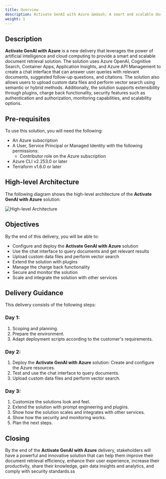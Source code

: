 ```yaml
---
title: Overview
description: Activate GenAI with Azure &mdash; A smart and scalable document retrieval solution"
weight: 1
---
```


## Description
**Activate GenAI with Azure** is a new delivery that leverages the power of artificial intelligence and cloud computing to provide a smart and scalable document retrieval solution. The solution uses Azure OpenAI, Cognitive Search, Container Apps, Application Insights, and Azure API Management to create a chat interface that can answer user queries with relevant documents, suggested follow-up questions, and citations. The solution also allows users to upload custom data files and perform vector search using semantic or hybrid methods. Additionally, the solution supports extensibility through plugins, charge back functionality, security features such as authentication and authorization, monitoring capabilities, and scalability options.

## Pre-requisites
To use this solution, you will need the following:
- An Azure subscription
- A User, Service Principal or Managed Identity with the following permissions:
  - Contributor role on the Azure subscription
- Azure CLI v2.253.0 or later
- Terraform v1.6.0 or later

## High-level Architecture

The following diagram shows the high-level architecture of the **Activate GenAI with Azure** solution:

![High-level Architecture](activate-genai/img/ActivateGenAI-HLD.png)

## Objectives
By the end of this delivery, you will be able to:
- Configure and deploy the **Activate GenAI with Azure** solution
- Use the chat interface to query documents and get relevant results
- Upload custom data files and perform vector search
- Extend the solution with plugins
- Manage the charge back functionality
- Secure and monitor the solution
- Scale and integrate the solution with other services

## Delivery Guidance
This delivery consists of the following steps:

### Day 1:
1. Scoping and planning.
1. Prepare the environment.
1. Adapt deployment scripts according to the customer's requirements.

### Day 2:
1. Deploy the **Activate GenAI with Azure** solution: Create and configure the Azure resources.
1. Test and use the chat interface to query documents.
1. Upload custom data files and perform vector search.

### Day 3:
1. Customize the solutions look and feel.
1. Extend the solution with prompt engineering and plugins.
1. Show how the solution scales and integrates with other services.
1. Show how the security and monitoring works.
1. Plan the next steps.

## Closing
By the end of  the **Activate GenAI with Azure** delivery, stakeholders will have a   powerful and innovative solution that can help them improve their document retrieval efficiency, enhance their user experience, increase their productivity, share their knowledge, gain data insights and analytics, and comply with security standards.ss

